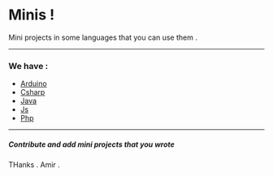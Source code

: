 # Minis !

Mini projects in some languages that you can use them .

---

### We have :

- [Arduino](/Arduino)
- [Csharp](/Csharp)
- [Java](/Java)
- [Js](/Js)
- [Php](/Php)

---

##### Contribute and add mini projects that you wrote

THanks .
Amir .